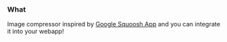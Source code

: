 ### What
Image compressor inspired by [Google Squoosh App](https://squoosh.app/) and you can integrate it into your webapp!